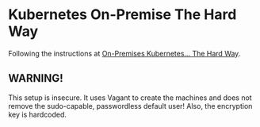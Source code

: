 Kubernetes On-Premise The Hard Way
==================================

Following the instructions at [On-Premises Kubernetes… The Hard Way](https://blog.csnet.me/2018/04/on-prem-k8s-thw/).

WARNING!
--------

This setup is insecure. It uses Vagant to create the machines and does not remove the sudo-capable, passwordless default user!
Also, the encryption key is hardcoded.
